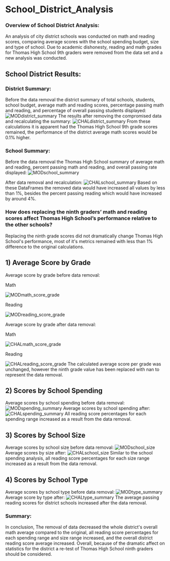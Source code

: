 # School_District_Analysis

### Overview of School District Analysis:
An analysis of city district schools was conducted on math and reading scores, comparing average scores with the school spending budget, size and type of school. Due to academic dishonesty, reading and math grades for Thomas High School 9th graders were removed from the data set and a new analysis was conducted.

## School District Results:
### District Summary:
Before the data removal the district summary of total schools, students, school budget, average math and reading scores, percentage passing math and reading, and percentage of overall passing students displayed:
![MODdistrict_summary](https://user-images.githubusercontent.com/99298165/163697541-b8456422-a8a6-4031-a979-ce9e5195315c.png)
The results after removing the compromised data and recalculating the summary:
![CHALdistrict_summary](https://user-images.githubusercontent.com/99298165/163697933-573671a8-5323-42a7-9328-2003b44d4ac5.png)
From these calculations it is apparent had the Thomas High School 9th grade scores remained, the performance of the district average math scores would be 0.1% higher.
### School Summary:
Before the data removal the Thomas High School summary of average math and reading, percent passing math and reading, and overall passing rate displayed:
![MODschool_summary](https://user-images.githubusercontent.com/99298165/163699096-19bc7170-68e0-4e12-9bac-0a283eff92d8.png)

After data removal and recalculation:
![CHALschool_summary](https://user-images.githubusercontent.com/99298165/163699098-446bbe9b-cb5e-43b4-8677-4b0bd7050213.png)
Based on these DataFrames the removed data would have increased all values by less than 1%, besides the percent passing reading which would have increased by around 4%. 
### How does replacing the ninth graders’ math and reading scores affect Thomas High School’s performance relative to the other schools?
Replacing the ninth grade scores did not dramatically change Thomas High School's performance, most of it's metrics remained with less than 1% difference to the original calculations.

## 1) Average Score by Grade
Average score by grade before data removal:

Math

![MODmath_score_grade](https://user-images.githubusercontent.com/99298165/163699613-cbbf5fb2-2c90-4822-b0e9-03aef6071588.png)

Reading

![MODreading_score_grade](https://user-images.githubusercontent.com/99298165/163699619-9bd2f776-5abd-40f2-b984-e94e00424f4d.png)

Average score by grade after data removal:

Math 

![CHALmath_score_grade](https://user-images.githubusercontent.com/99298165/163699629-babc55f9-78a4-4c89-aaa5-a80a56f0d956.png)

Reading

![CHALreading_score_grade](https://user-images.githubusercontent.com/99298165/163699638-ab35c5b6-0583-411a-8f10-b42a35a5ac6a.png)
The calculated average score per grade was unchanged, however the ninth grade value has been replaced with nan to represent the data removal.
## 2) Scores by School Spending
Average scores by school spending before data removal:
![MODspending_summary](https://user-images.githubusercontent.com/99298165/163700026-44c1aacc-07e9-4347-8882-14094b3da567.png)
Average scores by school spending after:
![CHALspending_summary](https://user-images.githubusercontent.com/99298165/163700036-96e4a76e-76de-42c8-803a-e11117261f0e.png)
All reading score percentages for each spending range increased as a result from the data removal. 
## 3) Scores by School Size
Average scores by school size before data removal:
![MODschool_size](https://user-images.githubusercontent.com/99298165/163700144-feb22bea-d091-4212-b02d-6b2f49fb0bec.png)
Average scores by size after:
![CHALschool_size](https://user-images.githubusercontent.com/99298165/163700147-16cafd0d-7f8d-487f-bff1-504dcf529a64.png)
Similar to the school spending analysis, all reading score percentages for each size range increased as a result from the data removal.
## 4) Scores by School Type
Average scores by school type before data removal:
![MODtype_summary](https://user-images.githubusercontent.com/99298165/163700251-8ca1cc5f-f715-44e0-bad8-ddc81eba7f18.png)
Average score by type after:
![CHALtype_summary](https://user-images.githubusercontent.com/99298165/163700270-4d6805cb-bf7c-4e2c-86f1-9c1d28fb2eaa.png)
The average passing reading scores for district schools increased after the data removal.
### Summary:
In conclusion, The removal of data decreased the whole district's overall math average compared to the original, all reading score percentages for each spending range and size range increased, and the overall district reading score average increased. Overall, because of the dramatic affect on statistics for the district a re-test of Thomas High School ninth graders should be considered.
